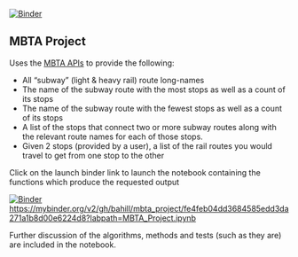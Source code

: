 [![Binder](https://mybinder.org/badge_logo.svg)](https://mybinder.org/v2/gh/bahill/mbta_project/fe4feb04dd3684585edd3da271a1b8d00e6224d8?labpath=MBTA_Project.ipynb)
<!-- canonical https://mybinder.org/v2/gh/bahill/mbta_project/main?labpath=MBTA_Project.ipynb -->

## MBTA Project
Uses the [MBTA APIs](https://api-v3.mbta.com/docs/swagger/index.html)
to provide the following:
- All “subway” (light & heavy rail) route long-names
- The name of the subway route with the most stops as well as a count of its stops
- The name of the subway route with the fewest stops as well as a count of its stops
- A list of the stops that connect two or more subway routes along with the relevant
route names for each of those stops.
- Given 2 stops (provided by a user), a list of the rail routes you would travel to get from one stop to the other

Click on the launch binder link to launch the notebook containing the functions which produce the requested output

[![Binder](https://mybinder.org/badge_logo.svg)](https://mybinder.org/v2/gh/bahill/mbta_project/fe4feb04dd3684585edd3da271a1b8d00e6224d8?labpath=MBTA_Project.ipynb)
https://mybinder.org/v2/gh/bahill/mbta_project/fe4feb04dd3684585edd3da271a1b8d00e6224d8?labpath=MBTA_Project.ipynb


Further discussion of the algorithms, methods and tests (such as they are) are included in the notebook.
